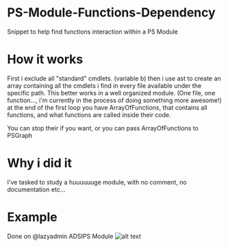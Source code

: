 # PS-Module-Functions-Dependency
Snippet to help find functions interaction within a PS Module

# How it works
First i exclude all "standard" cmdlets. (variable b)
then i use ast to create an array containing all the cmdlets i find in every file available under the specific path.
This better works in a well organized module. (One file, one function..., i'm currently in the process of doing something more awesome!)
at the end of the first loop you have ArrayOfFunctions, that contains all functions, and what functions are called inside their code.

You can stop their if you want, or you can pass ArrayOfFunctions to PSGraph

# Why i did it
I've tasked to study a huuuuuuge module, with no comment, no documentation etc...

# Example
Done on @lazyadmin ADSIPS Module
![alt text](https://github.com/LxLeChat/PS-Graph-Module-Functions-Interaction/ADSIPS.png "ADSIPS")
